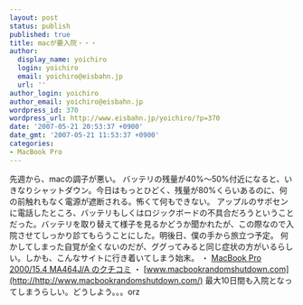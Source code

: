 ```yaml
---
layout: post
status: publish
published: true
title: macが要入院・・・
author:
  display_name: yoichiro
  login: yoichiro
  email: yoichiro@eisbahn.jp
  url: ''
author_login: yoichiro
author_email: yoichiro@eisbahn.jp
wordpress_id: 370
wordpress_url: http://www.eisbahn.jp/yoichiro/?p=370
date: '2007-05-21 20:53:37 +0900'
date_gmt: '2007-05-21 11:53:37 +0900'
categories:
- MacBook Pro
---
```


先週から、macの調子が悪い。
バッテリの残量が40%～50%付近になると、いきなりシャットダウン。今日はもっとひどく、残量が80%くらいあるのに、何の前触れもなく電源が遮断される。怖くて何もできない。
アップルのサポセンに電話したところ、バッテリもしくはロジックボードの不具合だろうということだった。バッテリを取り替えて様子を見るかどうか聞かれたが、この際なので入院させてしっかり診てもらうことにした。明後日、僕の手から旅立つ予定。
何かしてしまった自覚が全くないのだが、ググってみると同じ症状の方がいるらしい。しかも、こんなサイトに行き着いてしまう始末。
・
[MacBook Pro 2000/15.4 MA464J/A のクチコミ](http://bbs.kakaku.com/bbs/00209014569/SortID=5683635/)
・
[www.macbookrandomshutdown.com](http://http://www.macbookrandomshutdown.com/)
最大10日間も入院となってしまうらしい。どうしよう。。。orz
